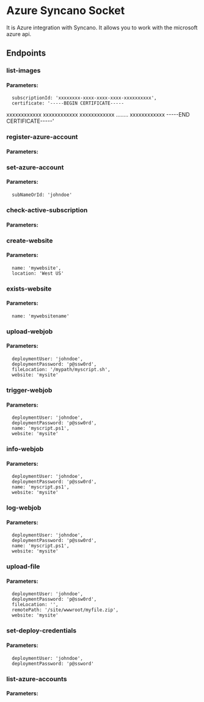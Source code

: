 # Azure Syncano Socket

It is Azure integration with Syncano. It allows you to work with the microsoft azure api.

## Endpoints

### list-images

#### Parameters:

      subscriptionId: 'xxxxxxxx-xxxx-xxxx-xxxx-xxxxxxxxxx',
      certificate: '-----BEGIN CERTIFICATE-----
xxxxxxxxxxxx
xxxxxxxxxxxx
xxxxxxxxxxxx
........
xxxxxxxxxxxx
-----END CERTIFICATE-----'


### register-azure-account

#### Parameters:



### set-azure-account

#### Parameters:

      subNameOrId: 'johndoe'


### check-active-subscription

#### Parameters:



### create-website

#### Parameters:

      name: 'mywebsite',
      location: 'West US'


### exists-website

#### Parameters:

      name: 'mywebsitename'


### upload-webjob

#### Parameters:

      deploymentUser: 'johndoe',
      deploymentPassword: 'p@ssw0rd',
      fileLocation: '/mypath/myscript.sh',
      website: 'mysite'


### trigger-webjob

#### Parameters:

      deploymentUser: 'johndoe',
      deploymentPassword: 'p@ssw0rd',
      name: 'myscript.ps1',
      website: 'mysite'


### info-webjob

#### Parameters:

      deploymentUser: 'johndoe',
      deploymentPassword: 'p@ssw0rd',
      name: 'myscript.ps1',
      website: 'mysite'


### log-webjob

#### Parameters:

      deploymentUser: 'johndoe',
      deploymentPassword: 'p@ssw0rd',
      name: 'myscript.ps1',
      website: 'mysite'


### upload-file

#### Parameters:

      deploymentUser: 'johndoe',
      deploymentPassword: 'p@ssw0rd',
      fileLocation: '',
      remotePath: '/site/wwwroot/myfile.zip',
      website: 'mysite'


### set-deploy-credentials

#### Parameters:

      deploymentUser: 'johndoe',
      deploymentPassword: 'p@ssword'


### list-azure-accounts

#### Parameters:


